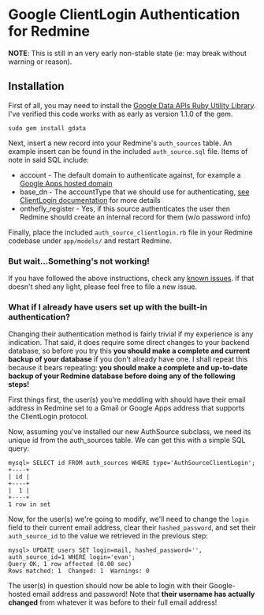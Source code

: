 # Google ClientLogin Authentication for Redmine #

**NOTE**: This is still in an very early non-stable state (ie: may break without warning or reason).

## Installation ##

First of all, you may need to install the [Google Data APIs Ruby Utility Library](http://code.google.com/p/gdata-ruby-util/).  I've verified this code works with as early as version 1.1.0 of the gem.

    sudo gem install gdata

Next, insert a new record into your Redmine's `auth_sources` table.  An example insert can be found in the included `auth_source.sql` file.  Items of note in said SQL include:

* account - The default domain to authenticate against, for example a [Google Apps hosted domain](https://www.google.com/a/)
* base_dn - The accountType that we should use for authenticating, [see ClientLogin documentation](http://code.google.com/apis/accounts/docs/AuthForInstalledApps.html#Request) for more details
* onthefly_register - Yes, if this source authenticates the user then Redmine should create an internal record for them (w/o password info)

Finally, place the included `auth_source_clientlogin.rb` file in your Redmine codebase under `app/models/` and restart Redmine.

### But wait...Something's not working! ###

If you have followed the above instructions, check any [known issues](http://github.com/EvanK/redmine-authsource-clientlogin/issues).  If that doesn't shed any light, please feel free to file a new issue.

### What if I already have users set up with the built-in authentication? ###

Changing their authentication method is fairly trivial if my experience is any indication.  That said, it does require some direct changes to your backend database, so before you try this **you should make a complete and current backup of your database** if you don't already have one.  I shall repeat this because it bears repeating: **you should make a complete and up-to-date backup of your Redmine database before doing any of the following steps!**

First things first, the user(s) you're meddling with should have their email address in Redmine set to a Gmail or Google Apps address that supports the ClientLogin protocol.

Now, assuming you've installed our new AuthSource subclass, we need its unique id from the auth_sources table.  We can get this with a simple SQL query:

    mysql> SELECT id FROM auth_sources WHERE type='AuthSourceClientLogin';
    +----+
    | id |
    +----+
    |  1 |
    +----+
    1 row in set

Now, for the user(s) we're going to modify, we'll need to change the `login` field to their current email address, clear their `hashed_password`, and set their `auth_source_id` to the value we retrieved in the previous step:

    mysql> UPDATE users SET login=mail, hashed_password='', auth_source_id=1 WHERE login='evan';
    Query OK, 1 row affected (0.00 sec)
    Rows matched: 1  Changed: 1  Warnings: 0

The user(s) in question should now be able to login with their Google-hosted email address and password!  Note that **their username has actually changed** from whatever it was before to their full email address!

